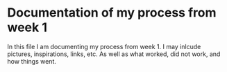 # Documentation of my process from week 1

In this file I am documenting my process from week 1. I may inlcude pictures, inspirations, links, etc. As well as what worked, did not work, and how things went.
